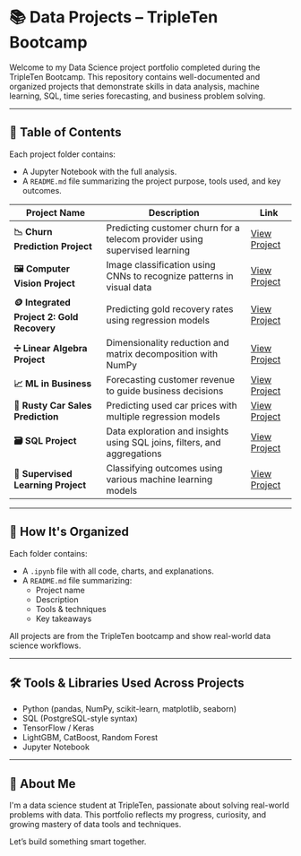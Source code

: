 # 📚 Data Projects – TripleTen Bootcamp

Welcome to my Data Science project portfolio completed during the TripleTen Bootcamp. This repository contains well-documented and organized projects that demonstrate skills in data analysis, machine learning, SQL, time series forecasting, and business problem solving.

---

## 📖 Table of Contents

Each project folder contains:
- A Jupyter Notebook with the full analysis.
- A `README.md` file summarizing the project purpose, tools used, and key outcomes.

| Project Name | Description | Link |
|--------------|-------------|------|
| **📉 Churn Prediction Project** | Predicting customer churn for a telecom provider using supervised learning | [View Project](./Churn%20Prediction%20Project) |
| **🖼️ Computer Vision Project** | Image classification using CNNs to recognize patterns in visual data | [View Project](./Computer%20Vision%20Project) |
| **🪙 Integrated Project 2: Gold Recovery** | Predicting gold recovery rates using regression models | [View Project](./Integrated%20Project%202%20Gold) |
| **➗ Linear Algebra Project** | Dimensionality reduction and matrix decomposition with NumPy | [View Project](./Linear%20Alg%20Project) |
| **📈 ML in Business** | Forecasting customer revenue to guide business decisions | [View Project](./ML%20in%20Business%20Project) |
| **🚗 Rusty Car Sales Prediction** | Predicting used car prices with multiple regression models | [View Project](./Rusty%20Car%20sales%20Project) |
| **🗃️ SQL Project** | Data exploration and insights using SQL joins, filters, and aggregations | [View Project](./SQL%20Project) |
| **🤖 Supervised Learning Project** | Classifying outcomes using various machine learning models | [View Project](./Supervised%20Learning%20Project) |

---

## 📌 How It's Organized

Each folder contains:
- A `.ipynb` file with all code, charts, and explanations.
- A `README.md` file summarizing:
  - Project name
  - Description
  - Tools & techniques
  - Key takeaways

All projects are from the TripleTen bootcamp and show real-world data science workflows.

---

## 🛠 Tools & Libraries Used Across Projects

- Python (pandas, NumPy, scikit-learn, matplotlib, seaborn)
- SQL (PostgreSQL-style syntax)
- TensorFlow / Keras
- LightGBM, CatBoost, Random Forest
- Jupyter Notebook

---

## 🧠 About Me

I'm a data science student at TripleTen, passionate about solving real-world problems with data. This portfolio reflects my progress, curiosity, and growing mastery of data tools and techniques.

Let’s build something smart together.
